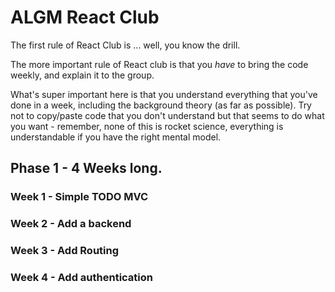 # ALGM React Club

The first rule of React Club is ... well, you know the drill.

The more important rule of React club is that you _have_ to bring the code weekly, and explain it to the group.

What's super important here is that you understand everything that you've done in a week, including the background theory (as far as possible). Try not to copy/paste code that you don't understand but that seems to do what you want - remember, none of this is rocket science, everything is understandable if you have the right mental model.


## Phase 1 - 4 Weeks long.

### Week 1 - Simple TODO MVC

### Week 2 - Add a backend

### Week 3 - Add Routing

### Week 4 - Add authentication


